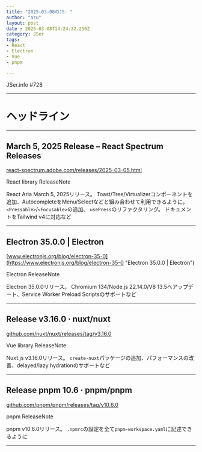 ```yaml
---
title: "2025-03-08のJS: "
author: "azu"
layout: post
date : 2025-03-08T14:24:32.250Z
category: JSer
tags:
- React
- Electron
- Vue
- pnpm

---
```


JSer.info #728

----

<h1 class="site-genre">ヘッドライン</h1>

----

## March 5, 2025 Release – React Spectrum Releases
[react-spectrum.adobe.com/releases/2025-03-05.html](https://react-spectrum.adobe.com/releases/2025-03-05.html "March 5, 2025 Release – React Spectrum Releases")
<p class="jser-tags jser-tag-icon"><span class="jser-tag">React</span> <span class="jser-tag">library</span> <span class="jser-tag">ReleaseNote</span></p>

React Aria March 5, 2025リリース。
Toast/Tree/Virtualizerコンポーネントを追加、AutocompleteをMenu/Selectなどと組み合わせて利用できるように。
`<Pressable>`/`<Focusable>`の追加、
`usePress`のリファクタリング。
ドキュメントをTailwind v4に対応など


----

## Electron 35.0.0 | Electron
[www.electronjs.org/blog/electron-35-0](https://www.electronjs.org/blog/electron-35-0 "Electron 35.0.0 | Electron")
<p class="jser-tags jser-tag-icon"><span class="jser-tag">Electron</span> <span class="jser-tag">ReleaseNote</span></p>

Electron 35.0.0リリース。
Chromium 134/Node.js 22.14.0/V8 13.5へアップデート、Service Worker Preload Scriptsのサポートなど


----

## Release v3.16.0 · nuxt/nuxt
[github.com/nuxt/nuxt/releases/tag/v3.16.0](https://github.com/nuxt/nuxt/releases/tag/v3.16.0 "Release v3.16.0 · nuxt/nuxt")
<p class="jser-tags jser-tag-icon"><span class="jser-tag">Vue</span> <span class="jser-tag">library</span> <span class="jser-tag">ReleaseNote</span></p>

Nuxt.js v3.16.0リリース。
`create-nuxt`パッケージの追加、パフォーマンスの改善、delayed/lazy hydrationのサポートなど


----

## Release pnpm 10.6 · pnpm/pnpm
[github.com/pnpm/pnpm/releases/tag/v10.6.0](https://github.com/pnpm/pnpm/releases/tag/v10.6.0 "Release pnpm 10.6 · pnpm/pnpm")
<p class="jser-tags jser-tag-icon"><span class="jser-tag">pnpm</span> <span class="jser-tag">ReleaseNote</span></p>

pnpm v10.6.0リリース。
`.npmrc`の設定を全て`pnpm-workspace.yaml`に記述できるように


----
